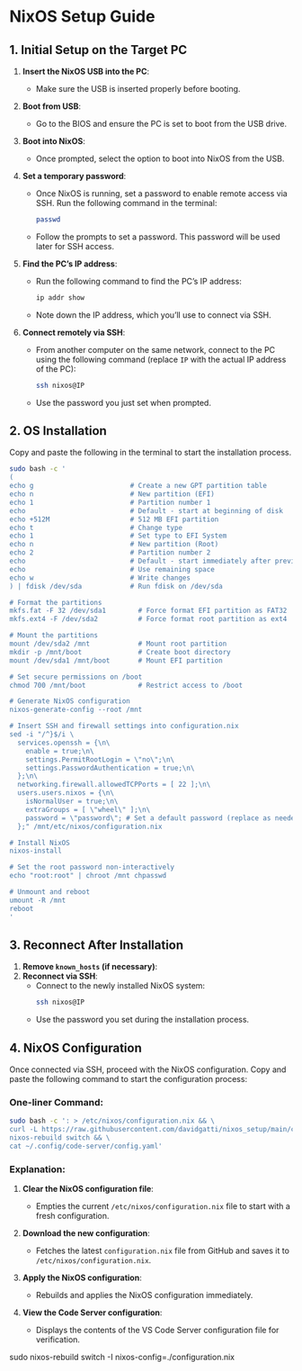 # NixOS Setup Guide

## 1. Initial Setup on the Target PC

1. **Insert the NixOS USB into the PC**:
   - Make sure the USB is inserted properly before booting.

1. **Boot from USB**:
   - Go to the BIOS and ensure the PC is set to boot from the USB drive.

1. **Boot into NixOS**:
   - Once prompted, select the option to boot into NixOS from the USB.

1. **Set a temporary password**:
   - Once NixOS is running, set a password to enable remote access via SSH. Run the following command in the terminal:
     ```bash
     passwd
     ```
   - Follow the prompts to set a password. This password will be used later for SSH access.

1. **Find the PC’s IP address**:
   - Run the following command to find the PC’s IP address:
     ```bash
     ip addr show
     ```
   - Note down the IP address, which you’ll use to connect via SSH.

1. **Connect remotely via SSH**:
   - From another computer on the same network, connect to the PC using the following command (replace `IP` with the actual IP address of the PC):
     ```bash
     ssh nixos@IP
     ```
   - Use the password you just set when prompted.

## 2. OS Installation

Copy and paste the following in the terminal to start the installation process.

```bash
sudo bash -c '
(
echo g                        # Create a new GPT partition table
echo n                        # New partition (EFI)
echo 1                        # Partition number 1
echo                          # Default - start at beginning of disk
echo +512M                    # 512 MB EFI partition
echo t                        # Change type
echo 1                        # Set type to EFI System
echo n                        # New partition (Root)
echo 2                        # Partition number 2
echo                          # Default - start immediately after previous partition
echo                          # Use remaining space
echo w                        # Write changes
) | fdisk /dev/sda            # Run fdisk on /dev/sda

# Format the partitions
mkfs.fat -F 32 /dev/sda1        # Force format EFI partition as FAT32
mkfs.ext4 -F /dev/sda2          # Force format root partition as ext4

# Mount the partitions
mount /dev/sda2 /mnt            # Mount root partition
mkdir -p /mnt/boot              # Create boot directory
mount /dev/sda1 /mnt/boot       # Mount EFI partition

# Set secure permissions on /boot
chmod 700 /mnt/boot             # Restrict access to /boot

# Generate NixOS configuration
nixos-generate-config --root /mnt

# Insert SSH and firewall settings into configuration.nix
sed -i "/^}$/i \
  services.openssh = {\n\
    enable = true;\n\
    settings.PermitRootLogin = \"no\";\n\
    settings.PasswordAuthentication = true;\n\
  };\n\
  networking.firewall.allowedTCPPorts = [ 22 ];\n\
  users.users.nixos = {\n\
    isNormalUser = true;\n\
    extraGroups = [ \"wheel\" ];\n\
    password = \"password\"; # Set a default password (replace as needed)\n\
  };" /mnt/etc/nixos/configuration.nix

# Install NixOS
nixos-install

# Set the root password non-interactively
echo "root:root" | chroot /mnt chpasswd

# Unmount and reboot
umount -R /mnt
reboot
'
```

## 3. Reconnect After Installation

1. **Remove `known_hosts` (if necessary)**:
1. **Reconnect via SSH**:
   - Connect to the newly installed NixOS system:
     ```bash
     ssh nixos@IP
     ```
   - Use the password you set during the installation process.

## 4. NixOS Configuration

Once connected via SSH, proceed with the NixOS configuration. Copy and paste the following command to start the configuration process:

### One-liner Command:
```bash
sudo bash -c ': > /etc/nixos/configuration.nix && \
curl -L https://raw.githubusercontent.com/davidgatti/nixos_setup/main/configuration.nix -o /etc/nixos/configuration.nix && \
nixos-rebuild switch && \
cat ~/.config/code-server/config.yaml'
```

### Explanation:

1. **Clear the NixOS configuration file**:
   - Empties the current `/etc/nixos/configuration.nix` file to start with a fresh configuration.
   
2. **Download the new configuration**:
   - Fetches the latest `configuration.nix` file from GitHub and saves it to `/etc/nixos/configuration.nix`.

3. **Apply the NixOS configuration**:
   - Rebuilds and applies the NixOS configuration immediately.

4. **View the Code Server configuration**:
   - Displays the contents of the VS Code Server configuration file for verification.


sudo nixos-rebuild switch -I nixos-config=./configuration.nix
